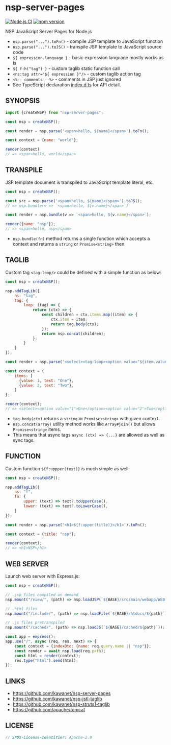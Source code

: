 # nsp-server-pages

[![Node.js CI](https://github.com/kawanet/nsp-server-pages/workflows/Node.js%20CI/badge.svg?branch=main)](https://github.com/kawanet/nsp-server-pages/actions/)
[![npm version](https://img.shields.io/npm/v/nsp-server-pages)](https://www.npmjs.com/package/nsp-server-pages)

NSP JavaScript Server Pages for Node.js

- `nsp.parse("...").toFn()` - compile JSP template to JavaScript function
- `nsp.parse("...").toJS()` - transpile JSP template to JavaScript source code
- `${ expression.language }` - basic expression language mostly works as is
- `${ f:h("tag") }` - custom taglib static function call
- `<ns:tag attr="${ expression }"/>` - custom taglib action tag
- `<%-- comments --%>` - comments in JSP just ignored
- See TypeScript declaration [index.d.ts](https://github.com/kawanet/nsp-server-pages/blob/main/index.d.ts) for API detail.

## SYNOPSIS

```js
import {createNSP} from "nsp-server-pages";

const nsp = createNSP();

const render = nsp.parse('<span>hello, ${name}</span>').toFn();

const context = {name: "world"};

render(context)
// => <span>hello, world</span>
```

## TRANSPILE

JSP template document is transpiled to JavaScript template literal, etc.

```js
const nsp = createNSP();

const src = nsp.parse('<span>hello, ${name}</span>').toJS();
// => nsp.bundle(v => `<span>hello, ${v.name}</span>`)

const render = nsp.bundle(v => `<span>hello, ${v.name}</span>`);

render({name: "nsp"});
// => <span>hello, nsp</span>
```

- `nsp.bundle(fn)` method returns a single function which accepts a context and returns a `string` or `Promise<string>` then.

## TAGLIB

Custom tag `<tag:loop/>` could be defined with a simple function as below:

```js
const nsp = createNSP();

nsp.addTagLib({
    ns: "tag",
    tag: {
        loop: (tag) => {
            return (ctx) => {
                const children = ctx.items.map((item) => {
                    ctx.item = item;
                    return tag.body(ctx);
                });
                return nsp.concat(children);
            };
        }
    }
});

const render = nsp.parse('<select><tag:loop><option value="${item.value}">${item.text}</option></tag:loop></select>').toFn();

const context = {
    items: [
      {value: 1, text: "One"},
      {value: 2, text: "Two"},
    ]
};

render(context);
// => <select><option value="1">One</option><option value="2">Two</option></select>
```

- `tag.body(ctx)` returns a `string` or `Promise<string>` with given context.
- `nsp.concat(array)` utility method works like `Array#join()` but allows `Promise<string>` items.
- This means that async tags `async (ctx) => {...}` are allowed as well as sync tags.

## FUNCTION

Custom function `${f:uppper(text)}` is much simple as well:

```js
const nsp = createNSP();

nsp.addTagLib({
    ns: "f",
    fn: {
        upper: (text) => text?.toUpperCase(),
        lower: (text) => text?.toLowerCase(),
    }
});

const render = nsp.parse('<h1>${f:upper(title)}</h1>').toFn();

const context = {title: "nsp"};

render(context);
// => <h1>NSP</h1>
```

## WEB SERVER

Launch web server with Express.js:

```js
const nsp = createNSP();

// .jsp files compiled on demand
nsp.mount("/view/", (path) => nsp.loadJSP(`${BASE}/src/main/webapp/WEB-INF/${path}`));

// .html files
nsp.mount("/include/", (path) => nsp.loadFile(`${BASE}/htdocs/${path}`));

// .js files pretranspiled
nsp.mount("/cached/", (path) => nsp.loadJS(`${BASE}/cached/${path}`));

const app = express();
app.use("/", async (req, res, next) => {
    const context = {indexDto: {name: req.query.name || "nsp"}};
    const render = await nsp.load(req.path);
    const html = render(context);
    res.type("html").send(html);
});
```

## LINKS

- https://github.com/kawanet/nsp-server-pages
- https://github.com/kawanet/nsp-jstl-taglib
- https://github.com/kawanet/nsp-struts1-taglib
- https://github.com/apache/tomcat

## LICENSE

```js
// SPDX-License-Identifier: Apache-2.0
```
